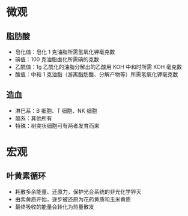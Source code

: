 # 微观
## 脂肪酸
- 皂化值：皂化 1 克油脂所需氢氧化钾毫克数
- 碘值：100 克油脂卤化所需碘的克数
- 乙酰值：1g 乙酰化的油脂分解出的乙酸用 KOH 中和时所需 KOH 毫克数
- 酸值：中和 1 克油脂（游离脂肪酸、分解产物等）所需氢氧化钾毫克数
## 造血
- 淋巴系：B 细胞、T 细胞、NK 细胞
- 髓系：其他所有
- 特殊：树突状细胞可有两者发育而来
# 宏观
## 叶黄素循环
- 耗散多余能量、还原力，保护光合系统的非光化学猝灭
- 由紫黄质开始，逐步被还原为花药黄质和玉米黄质
- 最终吸收的能量会转化为热量散发